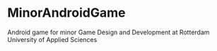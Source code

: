 # MinorAndroidGame
Android game for minor Game Design and Development at Rotterdam University of Applied Sciences
